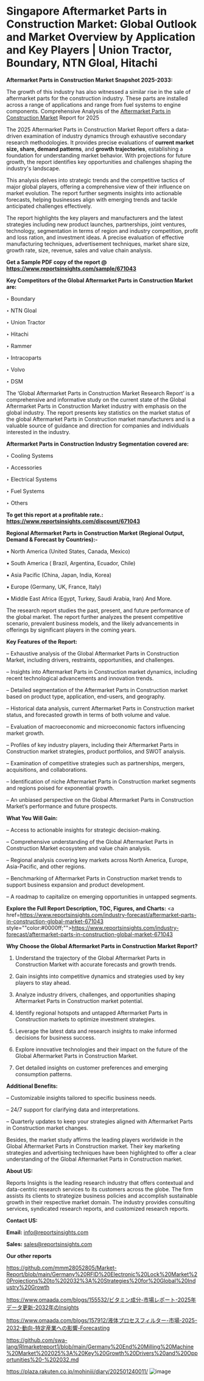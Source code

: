 # Singapore Aftermarket Parts in Construction Market: Global Outlook and Market Overview by Application and Key Players | Union Tractor, Boundary, NTN Gloal, Hitachi

<strong>Aftermarket Parts in Construction Market Snapshot 2025-2033:</strong>

The growth of this industry has also witnessed a similar rise in the sale of aftermarket parts for the construction industry. These parts are installed across a range of applications and range from fuel systems to engine components. Comprehensive Analysis of the <a href=https://www.reportsinsights.com/sample/671043>Aftermarket Parts in Construction Market</a> Report for 2025

The 2025 Aftermarket Parts in Construction Market Report offers a data-driven examination of industry dynamics through exhaustive secondary research methodologies. It provides precise evaluations of <strong>current market size, share, demand patterns</strong>, and <strong>growth trajectories</strong>, establishing a foundation for understanding market behavior. With projections for future growth, the report identifies key opportunities and challenges shaping the industry's landscape.

This analysis delves into strategic trends and the competitive tactics of major global players, offering a comprehensive view of their influence on market evolution. The report further segments insights into actionable forecasts, helping businesses align with emerging trends and tackle anticipated challenges effectively.

The report highlights the key players and manufacturers and the latest strategies including new product launches, partnerships, joint ventures, technology, segmentation in terms of region and industry competition, profit and loss ration, and investment ideas. A precise evaluation of effective manufacturing techniques, advertisement techniques, market share size, growth rate, size, revenue, sales and value chain analysis.

<strong>Get a Sample PDF copy of the report @ <a href=https://www.reportsinsights.com/sample/671043 style=color:#0000ff;>https://www.reportsinsights.com/sample/671043</a></strong>

<strong>Key Competitors of the Global Aftermarket Parts in Construction Market are:</strong>

‣ Boundary

‣ NTN Gloal

‣ Union Tractor

‣ Hitachi

‣ Rammer

‣ Intracoparts

‣ Volvo

‣ DSM

The ‘Global Aftermarket Parts in Construction Market Research Report’ is a comprehensive and informative study on the current state of the Global Aftermarket Parts in Construction Market industry with emphasis on the global industry. The report presents key statistics on the market status of the global Aftermarket Parts in Construction market manufacturers and is a valuable source of guidance and direction for companies and individuals interested in the industry.

<strong>Aftermarket Parts in Construction Industry Segmentation covered are:</strong>

‣ Cooling Systems

‣ Accessories

‣ Electrical Systems

‣ Fuel Systems

‣ Others

<strong>To get this report at a profitable rate.: <a href=https://www.reportsinsights.com/discount/671043 style=color:#0000ff;>https://www.reportsinsights.com/discount/671043</a></strong>

<strong>Regional Aftermarket Parts in Construction Market (Regional Output, Demand &amp; Forecast by Countries):-</strong>

• North America (United States, Canada, Mexico)

• South America ( Brazil, Argentina, Ecuador, Chile)

• Asia Pacific (China, Japan, India, Korea)

• Europe (Germany, UK, France, Italy)

• Middle East Africa (Egypt, Turkey, Saudi Arabia, Iran) And More.

The research report studies the past, present, and future performance of the global market. The report further analyzes the present competitive scenario, prevalent business models, and the likely advancements in offerings by significant players in the coming years.

<strong>Key Features of the Report:</strong>

– Exhaustive analysis of the Global Aftermarket Parts in Construction Market, including drivers, restraints, opportunities, and challenges.

– Insights into Aftermarket Parts in Construction market dynamics, including recent technological advancements and innovation trends.

– Detailed segmentation of the Aftermarket Parts in Construction market based on product type, application, end-users, and geography.

– Historical data analysis, current Aftermarket Parts in Construction market status, and forecasted growth in terms of both volume and value.

– Evaluation of macroeconomic and microeconomic factors influencing market growth.

– Profiles of key industry players, including their Aftermarket Parts in Construction market strategies, product portfolios, and SWOT analysis.

– Examination of competitive strategies such as partnerships, mergers, acquisitions, and collaborations.

– Identification of niche Aftermarket Parts in Construction market segments and regions poised for exponential growth.

– An unbiased perspective on the Global Aftermarket Parts in Construction Market’s performance and future prospects.

<strong>What You Will Gain:</strong>

– Access to actionable insights for strategic decision-making.

– Comprehensive understanding of the Global Aftermarket Parts in Construction Market ecosystem and value chain analysis.

– Regional analysis covering key markets across North America, Europe, Asia-Pacific, and other regions.

– Benchmarking of Aftermarket Parts in Construction market trends to support business expansion and product development.

– A roadmap to capitalize on emerging opportunities in untapped segments.

<strong>Explore the Full Report Description, TOC, Figures, and Charts:</strong>
<a href=https://www.reportsinsights.com/industry-forecast/aftermarket-parts-in-construction-global-market-671043 style=""color:#0000ff;"">https://www.reportsinsights.com/industry-forecast/aftermarket-parts-in-construction-global-market-671043</a>

<strong>Why Choose the Global Aftermarket Parts in Construction Market Report?</strong>

1. Understand the trajectory of the Global Aftermarket Parts in Construction Market with accurate forecasts and growth trends.

2. Gain insights into competitive dynamics and strategies used by key players to stay ahead.

3. Analyze industry drivers, challenges, and opportunities shaping Aftermarket Parts in Construction market potential.

4. Identify regional hotspots and untapped Aftermarket Parts in Construction markets to optimize investment strategies.

5. Leverage the latest data and research insights to make informed decisions for business success.

6. Explore innovative technologies and their impact on the future of the Global Aftermarket Parts in Construction Market.

7. Get detailed insights on customer preferences and emerging consumption patterns.

<strong>Additional Benefits:</strong>

– Customizable insights tailored to specific business needs.

– 24/7 support for clarifying data and interpretations.

– Quarterly updates to keep your strategies aligned with Aftermarket Parts in Construction market changes.

Besides, the market study affirms the leading players worldwide in the Global Aftermarket Parts in Construction market. Their key marketing strategies and advertising techniques have been highlighted to offer a clear understanding of the Global Aftermarket Parts in Construction market.

<strong><strong>About US</strong>:</strong>

Reports Insights is the leading research industry that offers contextual and data-centric research services to its customers across the globe. The firm assists its clients to strategize business policies and accomplish sustainable growth in their respective market domain. The industry provides consulting services, syndicated research reports, and customized research reports.

<strong>Contact US:</strong>

<p class=><b>Email:</b> <a href=mailto:info@reportsinsights.com>info@reportsinsights.com</a></p>
<p class=><b>Sales:</b> <a href=mailto:sales@reportsinsights.com>sales@reportsinsights.com</a></p>

<strong>Our other reports</strong>

<a href=https://github.com/mmm28052805/Market-Report/blob/main/Germany%20RFID%20Electronic%20Lock%20Market%20Projections%20to%202032%3A%20Strategies%20for%20Global%20Industry%20Growth>https://github.com/mmm28052805/Market-Report/blob/main/Germany%20RFID%20Electronic%20Lock%20Market%20Projections%20to%202032%3A%20Strategies%20for%20Global%20Industry%20Growth</a>

<a href=https://www.omaada.com/blogs/155532/ビタミン成分-市場レポート-2025年データ更新-2032年のInsights>https://www.omaada.com/blogs/155532/ビタミン成分-市場レポート-2025年データ更新-2032年のInsights</a>

<a href=https://www.omaada.com/blogs/157912/液体プロセスフィルター-市場-2025-2032-動向-特定産業への影響-Forecasting>https://www.omaada.com/blogs/157912/液体プロセスフィルター-市場-2025-2032-動向-特定産業への影響-Forecasting</a>

<a href=https://github.com/swa-lang/RImarketreport1/blob/main/Germany%20End%20Milling%20Machine%20Market%202025%3A%20Key%20Growth%20Drivers%20and%20Opportunities%20-%202032.md>https://github.com/swa-lang/RImarketreport1/blob/main/Germany%20End%20Milling%20Machine%20Market%202025%3A%20Key%20Growth%20Drivers%20and%20Opportunities%20-%202032.md</a>

<a href=https://plaza.rakuten.co.jp/mohiniii/diary/202501240011/>https://plaza.rakuten.co.jp/mohiniii/diary/202501240011/</a>
![image](https://github.com/user-attachments/assets/ac87e0d5-09eb-410b-b700-e23042341c9c)
